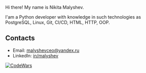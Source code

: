Hi there! My name is Nikita Malyshev.

I'am a Python developer with knowledge in such technologies as PostgreSQL, Linux, Git, CI/CD, HTML, HTTP, OOP.

## Contacts

* Email: [malyshevceo@yandex.ru](mailto:malyshevceo@yandex.ru)
* LinkedIn: [in/malyshev](https://www.linkedin.com/in/nikita-malyshev-50a958a8/)

[![CodeWars](https://www.codewars.com/users/juugboi/badges/small)](https://www.codewars.com/r/N0so6Q)
